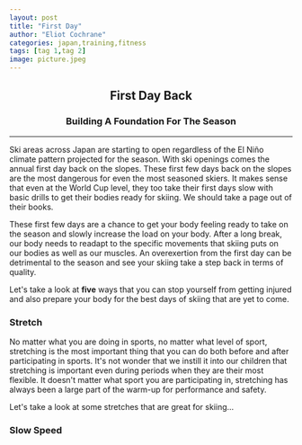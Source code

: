 ```yaml
---
layout: post
title: "First Day"
author: "Eliot Cochrane"
categories: japan,training,fitness
tags: [tag 1,tag 2]
image: picture.jpeg
---
```


## <center>First Day Back</center>
### <center>Building A Foundation For The Season</center>

***

Ski areas across Japan are starting to open regardless of the El Niño climate pattern projected for the season. With ski openings comes the annual first day back on the slopes. These first few days back on the slopes are the most dangerous for even the most seasoned skiers. It makes sense that even at the World Cup level, they too take their first days slow with basic drills to get their bodies ready for skiing. We should take a page out of their books.

These first few days are a chance to get your body feeling ready to take on the season and slowly increase the load on your body. After a long break, our body needs to readapt to the specific movements that skiing puts on our bodies as well as our muscles. An overexertion from the first day can be detrimental to the season and see your skiing take a step back in terms of quality.

Let's take a look at **five** ways that you can stop yourself from getting injured and also prepare your body for the best days of skiing that are yet to come.

### Stretch

No matter what you are doing in sports, no matter what level of sport, stretching is the most important thing that you can do both before and after participating in sports. It's not wonder that we instill it into our children that stretching is important even during periods when they are their most flexible. It doesn't matter what sport you are participating in, stretching has always been a large part of the warm-up for performance and safety.

Let's take a look at some stretches that are great for skiing...




### Slow Speed